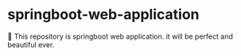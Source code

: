 # springboot-web-application
👻 This repository is springboot web application. it will be perfect and beautiful ever.
